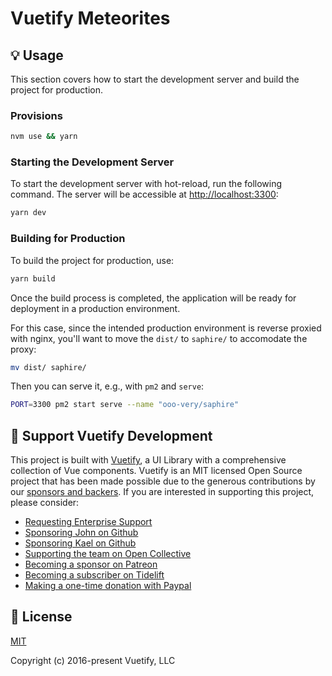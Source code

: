 # Vuetify Meteorites

## 💡 Usage

This section covers how to start the development server and build the project for production.

### Provisions

```bash
nvm use && yarn
```

### Starting the Development Server

To start the development server with hot-reload, run the following command. The server will be accessible at [http://localhost:3300](http://localhost:3300):

```bash
yarn dev
```

### Building for Production

To build the project for production, use:

```bash
yarn build
```

Once the build process is completed, the application will be ready for deployment in a production environment.

For this case, since the intended production environment is reverse proxied with nginx, you'll want to move the `dist/` to `saphire/` to accomodate the proxy:

```bash
mv dist/ saphire/
```

Then you can serve it, e.g., with `pm2` and `serve`:

```bash
PORT=3300 pm2 start serve --name "ooo-very/saphire"
```

## 💪 Support Vuetify Development

This project is built with [Vuetify](https://vuetifyjs.com/en/), a UI Library with a comprehensive collection of Vue components. Vuetify is an MIT licensed Open Source project that has been made possible due to the generous contributions by our [sponsors and backers](https://vuetifyjs.com/introduction/sponsors-and-backers/). If you are interested in supporting this project, please consider:

- [Requesting Enterprise Support](https://support.vuetifyjs.com/)
- [Sponsoring John on Github](https://github.com/users/johnleider/sponsorship)
- [Sponsoring Kael on Github](https://github.com/users/kaelwd/sponsorship)
- [Supporting the team on Open Collective](https://opencollective.com/vuetify)
- [Becoming a sponsor on Patreon](https://www.patreon.com/vuetify)
- [Becoming a subscriber on Tidelift](https://tidelift.com/subscription/npm/vuetify)
- [Making a one-time donation with Paypal](https://paypal.me/vuetify)

## 📑 License
[MIT](http://opensource.org/licenses/MIT)

Copyright (c) 2016-present Vuetify, LLC
